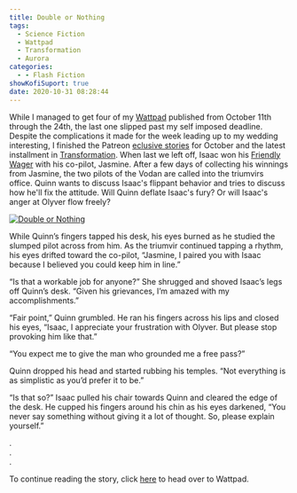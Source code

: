 ```yaml
---
title: Double or Nothing
tags:
  - Science Fiction
  - Wattpad
  - Transformation
  - Aurora
categories:
  - - Flash Fiction
showKofiSuport: true
date: 2020-10-31 08:28:44
---
```


While I managed to get four of my [Wattpad](https://www.wattpad.com/user/StevenMeehan) published from October 11th through the 24th, the last one slipped past my self imposed deadline. Despite the complications it made for the week leading up to my wedding interesting, I finished the Patreon [eclusive stories](/tags/Patreon) for October and the latest installment in [Transformation](https://www.wattpad.com/story/195777713-transformation). When last we left off, Isaac won his [Friendly Wager](/archives/2020/08/31/transformation-16) with his co-pilot, Jasmine.<!-- more --> After a few days of collecting his winnings from Jasmine, the two pilots of the Vodan are called into the triumvirs office. Quinn wants to discuss Isaac's flippant behavior and tries to discuss how he'll fix the attitude. Will Quinn deflate Isaac's fury? Or will Isaac's anger at Olyver flow freely?

<div class="center">

[![Double or Nothing](/images/covers/transformation.png "Double or Nothing")](https://www.wattpad.com/974516859-transformation-double-or-nothing)

</div>

While Quinn’s fingers tapped his desk, his eyes burned as he studied the slumped pilot across from him. As the triumvir continued tapping a rhythm, his eyes drifted toward the co-pilot, “Jasmine, I paired you with Isaac because I believed you could keep him in line.”

“Is that a workable job for anyone?” She shrugged and shoved Isaac’s legs off Quinn’s desk. “Given his grievances, I’m amazed with my accomplishments.”

“Fair point,” Quinn grumbled. He ran his fingers across his lips and closed his eyes, “Isaac, I appreciate your frustration with Olyver. But please stop provoking him like that.”

“You expect me to give the man who grounded me a free pass?”

Quinn dropped his head and started rubbing his temples. “Not everything is as simplistic as you’d prefer it to be.”

“Is that so?” Isaac pulled his chair towards Quinn and cleared the edge of the desk. He cupped his fingers around his chin as his eyes darkened, “You never say something without giving it a lot of thought. So, please explain yourself.”

<div class="center story-ellipses">

.</br>
.</br>
.</br>

</div>

<div>

To continue reading the story, click [here](https://www.wattpad.com/974516859-transformation-double-or-nothing) to head over to Wattpad.

</div>